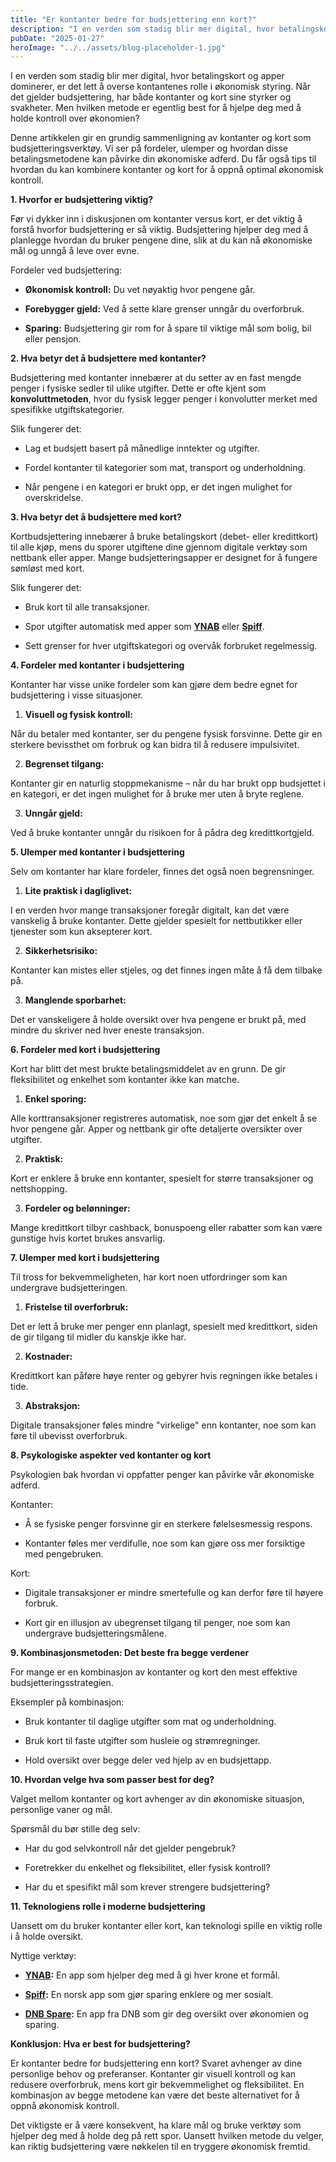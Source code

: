 ```yaml
---
title: "Er kontanter bedre for budsjettering enn kort?"
description: "I en verden som stadig blir mer digital, hvor betalingskort og apper dominerer, er det lett å overse kontantenes rolle i økonomisk styring. Når det gjelder budsjettering, har både kontanter og kort sine styrker og svakheter. Men hvilken metode er egentlig best for å hjelpe deg med å holde kontroll over økonomien? Denne artikkelen gir &#8230; Read more"
pubDate: "2025-01-27"
heroImage: "../../assets/blog-placeholder-1.jpg"
---
```


I en verden som stadig blir mer digital, hvor betalingskort og apper dominerer, er det lett å overse kontantenes rolle i økonomisk styring. Når det gjelder budsjettering, har både kontanter og kort sine styrker og svakheter. Men hvilken metode er egentlig best for å hjelpe deg med å holde kontroll over økonomien?

Denne artikkelen gir en grundig sammenligning av kontanter og kort som budsjetteringsverktøy. Vi ser på fordeler, ulemper og hvordan disse betalingsmetodene kan påvirke din økonomiske adferd. Du får også tips til hvordan du kan kombinere kontanter og kort for å oppnå optimal økonomisk kontroll.

**1. Hvorfor er budsjettering viktig?**

Før vi dykker inn i diskusjonen om kontanter versus kort, er det viktig å forstå hvorfor budsjettering er så viktig. Budsjettering hjelper deg med å planlegge hvordan du bruker pengene dine, slik at du kan nå økonomiske mål og unngå å leve over evne.

Fordeler ved budsjettering:

- **Økonomisk kontroll:** Du vet nøyaktig hvor pengene går.

- **Forebygger gjeld:** Ved å sette klare grenser unngår du overforbruk.

- **Sparing:** Budsjettering gir rom for å spare til viktige mål som bolig, bil eller pensjon.

**2. Hva betyr det å budsjettere med kontanter?**

Budsjettering med kontanter innebærer at du setter av en fast mengde penger i fysiske sedler til ulike utgifter. Dette er ofte kjent som **konvoluttmetoden**, hvor du fysisk legger penger i konvolutter merket med spesifikke utgiftskategorier.

Slik fungerer det:

- Lag et budsjett basert på månedlige inntekter og utgifter.

- Fordel kontanter til kategorier som mat, transport og underholdning.

- Når pengene i en kategori er brukt opp, er det ingen mulighet for overskridelse.

**3. Hva betyr det å budsjettere med kort?**

Kortbudsjettering innebærer å bruke betalingskort (debet- eller kredittkort) til alle kjøp, mens du sporer utgiftene dine gjennom digitale verktøy som nettbank eller apper. Mange budsjetteringsapper er designet for å fungere sømløst med kort.

Slik fungerer det:

- Bruk kort til alle transaksjoner.

- Spor utgifter automatisk med apper som **[YNAB](https://www.youneedabudget.com)** eller **[Spiff](https://www.spiff.no)**.

- Sett grenser for hver utgiftskategori og overvåk forbruket regelmessig.

**4. Fordeler med kontanter i budsjettering**

Kontanter har visse unike fordeler som kan gjøre dem bedre egnet for budsjettering i visse situasjoner.

1. **Visuell og fysisk kontroll:**

Når du betaler med kontanter, ser du pengene fysisk forsvinne. Dette gir en sterkere bevissthet om forbruk og kan bidra til å redusere impulsivitet.

2. **Begrenset tilgang:**

Kontanter gir en naturlig stoppmekanisme – når du har brukt opp budsjettet i en kategori, er det ingen mulighet for å bruke mer uten å bryte reglene.

3. **Unngår gjeld:**

Ved å bruke kontanter unngår du risikoen for å pådra deg kredittkortgjeld.

**5. Ulemper med kontanter i budsjettering**

Selv om kontanter har klare fordeler, finnes det også noen begrensninger.

1. **Lite praktisk i dagliglivet:**

I en verden hvor mange transaksjoner foregår digitalt, kan det være vanskelig å bruke kontanter. Dette gjelder spesielt for nettbutikker eller tjenester som kun aksepterer kort.

2. **Sikkerhetsrisiko:**

Kontanter kan mistes eller stjeles, og det finnes ingen måte å få dem tilbake på.

3. **Manglende sporbarhet:**

Det er vanskeligere å holde oversikt over hva pengene er brukt på, med mindre du skriver ned hver eneste transaksjon.

**6. Fordeler med kort i budsjettering**

Kort har blitt det mest brukte betalingsmiddelet av en grunn. De gir fleksibilitet og enkelhet som kontanter ikke kan matche.

1. **Enkel sporing:**

Alle korttransaksjoner registreres automatisk, noe som gjør det enkelt å se hvor pengene går. Apper og nettbank gir ofte detaljerte oversikter over utgifter.

2. **Praktisk:**

Kort er enklere å bruke enn kontanter, spesielt for større transaksjoner og nettshopping.

3. **Fordeler og belønninger:**

Mange kredittkort tilbyr cashback, bonuspoeng eller rabatter som kan være gunstige hvis kortet brukes ansvarlig.

**7. Ulemper med kort i budsjettering**

Til tross for bekvemmeligheten, har kort noen utfordringer som kan undergrave budsjetteringen.

1. **Fristelse til overforbruk:**

Det er lett å bruke mer penger enn planlagt, spesielt med kredittkort, siden de gir tilgang til midler du kanskje ikke har.

2. **Kostnader:**

Kredittkort kan påføre høye renter og gebyrer hvis regningen ikke betales i tide.

3. **Abstraksjon:**

Digitale transaksjoner føles mindre "virkelige" enn kontanter, noe som kan føre til ubevisst overforbruk.

**8. Psykologiske aspekter ved kontanter og kort**

Psykologien bak hvordan vi oppfatter penger kan påvirke vår økonomiske adferd.

Kontanter:

- Å se fysiske penger forsvinne gir en sterkere følelsesmessig respons.

- Kontanter føles mer verdifulle, noe som kan gjøre oss mer forsiktige med pengebruken.

Kort:

- Digitale transaksjoner er mindre smertefulle og kan derfor føre til høyere forbruk.

- Kort gir en illusjon av ubegrenset tilgang til penger, noe som kan undergrave budsjetteringsmålene.

**9. Kombinasjonsmetoden: Det beste fra begge verdener**

For mange er en kombinasjon av kontanter og kort den mest effektive budsjetteringsstrategien.

Eksempler på kombinasjon:

- Bruk kontanter til daglige utgifter som mat og underholdning.

- Bruk kort til faste utgifter som husleie og strømregninger.

- Hold oversikt over begge deler ved hjelp av en budsjettapp.

**10. Hvordan velge hva som passer best for deg?**

Valget mellom kontanter og kort avhenger av din økonomiske situasjon, personlige vaner og mål.

Spørsmål du bør stille deg selv:

- Har du god selvkontroll når det gjelder pengebruk?

- Foretrekker du enkelhet og fleksibilitet, eller fysisk kontroll?

- Har du et spesifikt mål som krever strengere budsjettering?

**11. Teknologiens rolle i moderne budsjettering**

Uansett om du bruker kontanter eller kort, kan teknologi spille en viktig rolle i å holde oversikt.

Nyttige verktøy:

- **[YNAB](https://www.youneedabudget.com):** En app som hjelper deg med å gi hver krone et formål.

- **[Spiff](https://www.spiff.no):** En norsk app som gjør sparing enklere og mer sosialt.

- **[DNB Spare](https://www.dnb.no):** En app fra DNB som gir deg oversikt over økonomien og sparing.

**Konklusjon: Hva er best for budsjettering?**

Er kontanter bedre for budsjettering enn kort? Svaret avhenger av dine personlige behov og preferanser. Kontanter gir visuell kontroll og kan redusere overforbruk, mens kort gir bekvemmelighet og fleksibilitet. En kombinasjon av begge metodene kan være det beste alternativet for å oppnå økonomisk kontroll.

Det viktigste er å være konsekvent, ha klare mål og bruke verktøy som hjelper deg med å holde deg på rett spor. Uansett hvilken metode du velger, kan riktig budsjettering være nøkkelen til en tryggere økonomisk fremtid.